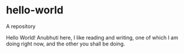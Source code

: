 # hello-world
A repository

Hello World!
Anubhuti here, I like reading and writing, one of which I am doing right now, and the other you shall be doing.
